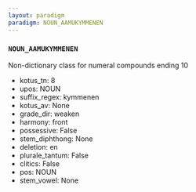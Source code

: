 ```yaml
---
layout: paradigm
paradigm: NOUN_AAMUKYMMENEN
---
```

### ` NOUN_AAMUKYMMENEN `

Non-dictionary class for numeral compounds ending 10
* kotus_tn: 8
* upos: NOUN
* suffix_regex: kymmenen
* kotus_av: None
* grade_dir: weaken
* harmony: front
* possessive: False
* stem_diphthong: None
* deletion: en
* plurale_tantum: False
* clitics: False
* pos: NOUN
* stem_vowel: None
